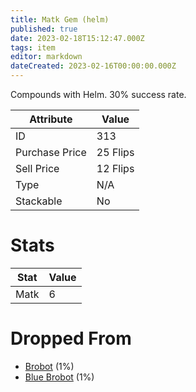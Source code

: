 ```yaml
---
title: Matk Gem (helm)
published: true
date: 2023-02-18T15:12:47.000Z
tags: item
editor: markdown
dateCreated: 2023-02-16T00:00:00.000Z
---
```


Compounds with Helm. 30% success rate.

|Attribute|Value|
|-|-|
|ID|313|
|Purchase Price|25 Flips|
|Sell Price|12 Flips|
|Type|N/A|
|Stackable|No|

# Stats
|Stat|Value|
|-|-|
|Matk|6|

# Dropped From
 * [Brobot](monsters/brobot.md) (1%)
 * [Blue Brobot](monsters/blue-brobot.md) (1%)

